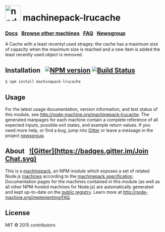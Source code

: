 
<h1>
  <a href="http://node-machine.org" title="Node-Machine public registry"><img alt="node-machine logo" title="Node-Machine Project" src="http://node-machine.org/images/machine-anthropomorph-for-white-bg.png" width="50" /></a>
  machinepack-lrucache
</h1>

### [Docs](http://node-machine.org/machinepack-lrucache) &nbsp; [Browse other machines](http://node-machine.org/machinepacks) &nbsp;  [FAQ](http://node-machine.org/implementing/FAQ)  &nbsp;  [Newsgroup](https://groups.google.com/forum/?hl=en#!forum/node-machine)

A Cache with a least recentyl used stragey: the cache has a maximum size of capacity when the maximum size is reached and a new item is added the least recently used object is removed.

## Installation &nbsp; [![NPM version](https://badge.fury.io/js/machinepack-lrucache.svg)](http://badge.fury.io/js/machinepack-lrucache) [![Build Status](https://travis-ci.org/mikermcneil/machinepack-lrucache.png?branch=master)](https://travis-ci.org/mikermcneil/machinepack-lrucache)

```sh
$ npm install machinepack-lrucache
```

## Usage

For the latest usage documentation, version information, and test status of this module, see <a href="http://node-machine.org/machinepack-lrucache" title="Work with lRUCache. (for node.js)">http://node-machine.org/machinepack-lrucache</a>.  The generated manpages for each machine contain a complete reference of all expected inputs, possible exit states, and example return values.  If you need more help, or find a bug, jump into [Gitter](https://gitter.im/node-machine/general) or leave a message in the project [newsgroup](https://groups.google.com/forum/?hl=en#!forum/node-machine).

## About  &nbsp; [![Gitter](https://badges.gitter.im/Join Chat.svg)](https://gitter.im/node-machine/general?utm_source=badge&utm_medium=badge&utm_campaign=pr-badge&utm_content=badge)

This is a [machinepack](http://node-machine.org/machinepacks), an NPM module which exposes a set of related Node.js [machines](http://node-machine.org/spec/machine) according to the [machinepack specification](http://node-machine.org/spec/machinepack).
Documentation pages for the machines contained in this module (as well as all other NPM-hosted machines for Node.js) are automatically generated and kept up-to-date on the <a href="http://node-machine.org" title="Public machine registry for Node.js">public registry</a>.
Learn more at <a href="http://node-machine.org/implementing/FAQ" title="Machine Project FAQ (for implementors)">http://node-machine.org/implementing/FAQ</a>.

## License

MIT &copy; 2015 contributors

